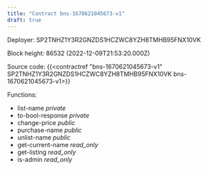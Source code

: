 ```yaml
---
title: "Contract bns-1670621045673-v1"
draft: true
---
```

Deployer: SP2TNHZ1Y3R2GNZDS1HCZWC8YZH8TMHB95FNX10VK


 



Block height: 86532 (2022-12-09T21:53:20.000Z)

Source code: {{<contractref "bns-1670621045673-v1" SP2TNHZ1Y3R2GNZDS1HCZWC8YZH8TMHB95FNX10VK bns-1670621045673-v1>}}

Functions:

* list-name _private_
* to-bool-response _private_
* change-price _public_
* purchase-name _public_
* unlist-name _public_
* get-current-name _read_only_
* get-listing _read_only_
* is-admin _read_only_
